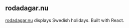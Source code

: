 ## rodadagar.nu

[rodadagar.nu](https://www.rodadagar.nu) displays Swedish holidays. Built with React. 